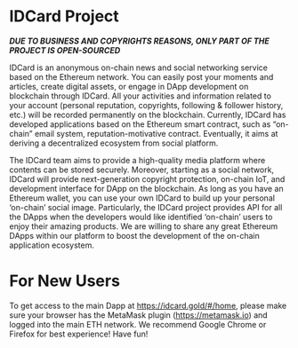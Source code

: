 # IDCard Project
*****DUE TO BUSINESS AND COPYRIGHTS REASONS, ONLY PART OF THE PROJECT IS OPEN-SOURCED*****

IDCard is an anonymous on-chain news and social networking service based on the Ethereum network. You can easily post your moments and articles, create digital assets, or engage in DApp development on blockchain through IDCard. All your activities and information related to your account (personal reputation, copyrights, following & follower history, etc.) will be recorded permanently on the blockchain. Currently, IDCard has developed applications based on the Ethereum smart contract, such as “on-chain” email system, reputation-motivative contract. Eventually, it aims at deriving a decentralized ecosystem from social platform. 

The IDCard team aims to provide a high-quality media platform where contents can be stored securely. Moreover, starting as a social network, IDCard will provide next-generation copyright protection, on-chain IoT, and development interface for DApp on the blockchain. As long as you have an Ethereum wallet, you can use your own IDCard to build up your personal ‘on-chain’ social image. Particularly, the IDCard project provides API for all the DApps when the developers would like identified ‘on-chain’ users to enjoy their amazing products. We are willing to share any great Ethereum DApps within our platform to boost the development of the on-chain application ecosystem. 

# For New Users
To get access to the main Dapp at https://idcard.gold/#/home, please make sure your browser has the MetaMask plugin (https://metamask.io)  and logged into the main ETH network. We recommend Google Chrome or Firefox for best experience! Have fun!

